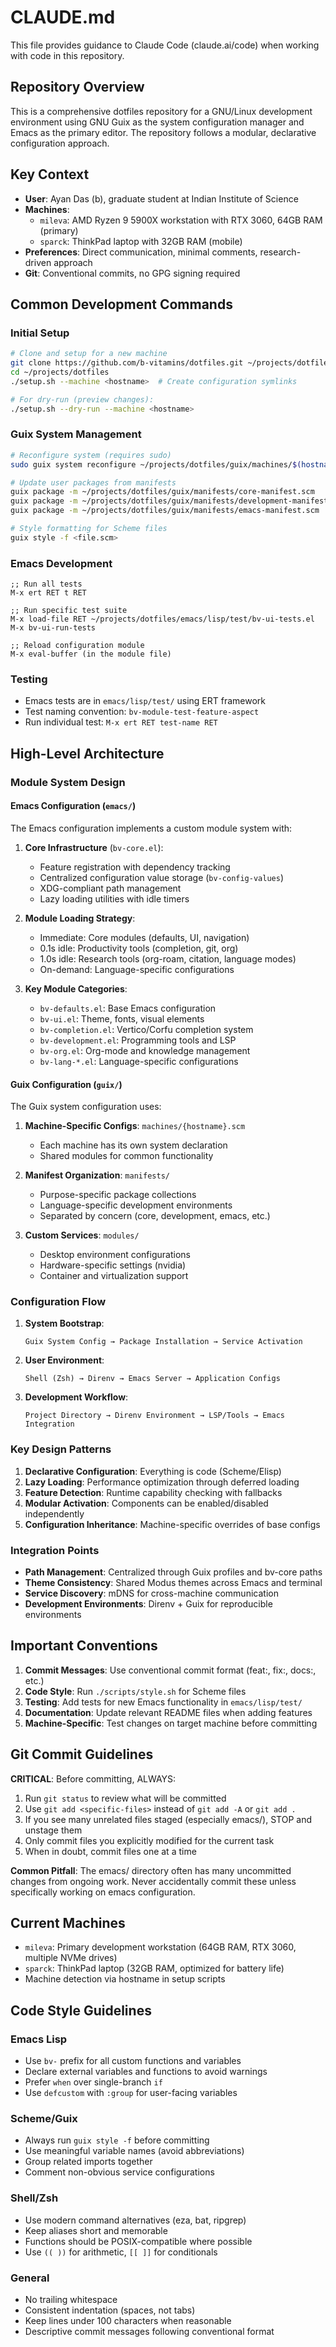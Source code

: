 # CLAUDE.md

This file provides guidance to Claude Code (claude.ai/code) when working with code in this repository.

## Repository Overview

This is a comprehensive dotfiles repository for a GNU/Linux development environment using GNU Guix as the system configuration manager and Emacs as the primary editor. The repository follows a modular, declarative configuration approach.

## Key Context

- **User**: Ayan Das (b), graduate student at Indian Institute of Science
- **Machines**: 
  - `mileva`: AMD Ryzen 9 5900X workstation with RTX 3060, 64GB RAM (primary)
  - `sparck`: ThinkPad laptop with 32GB RAM (mobile)
- **Preferences**: Direct communication, minimal comments, research-driven approach
- **Git**: Conventional commits, no GPG signing required

## Common Development Commands

### Initial Setup
```bash
# Clone and setup for a new machine
git clone https://github.com/b-vitamins/dotfiles.git ~/projects/dotfiles
cd ~/projects/dotfiles
./setup.sh --machine <hostname>  # Create configuration symlinks

# For dry-run (preview changes):
./setup.sh --dry-run --machine <hostname>
```

### Guix System Management
```bash
# Reconfigure system (requires sudo)
sudo guix system reconfigure ~/projects/dotfiles/guix/machines/$(hostname).scm

# Update user packages from manifests
guix package -m ~/projects/dotfiles/guix/manifests/core-manifest.scm
guix package -m ~/projects/dotfiles/guix/manifests/development-manifest.scm
guix package -m ~/projects/dotfiles/guix/manifests/emacs-manifest.scm

# Style formatting for Scheme files  
guix style -f <file.scm>
```

### Emacs Development
```elisp
;; Run all tests
M-x ert RET t RET

;; Run specific test suite
M-x load-file RET ~/projects/dotfiles/emacs/lisp/test/bv-ui-tests.el
M-x bv-ui-run-tests

;; Reload configuration module
M-x eval-buffer (in the module file)
```

### Testing
- Emacs tests are in `emacs/lisp/test/` using ERT framework
- Test naming convention: `bv-module-test-feature-aspect`
- Run individual test: `M-x ert RET test-name RET`

## High-Level Architecture

### Module System Design

#### Emacs Configuration (`emacs/`)
The Emacs configuration implements a custom module system with:

1. **Core Infrastructure** (`bv-core.el`):
   - Feature registration with dependency tracking
   - Centralized configuration value storage (`bv-config-values`)
   - XDG-compliant path management
   - Lazy loading utilities with idle timers

2. **Module Loading Strategy**:
   - Immediate: Core modules (defaults, UI, navigation)
   - 0.1s idle: Productivity tools (completion, git, org)
   - 1.0s idle: Research tools (org-roam, citation, language modes)
   - On-demand: Language-specific configurations

3. **Key Module Categories**:
   - `bv-defaults.el`: Base Emacs configuration
   - `bv-ui.el`: Theme, fonts, visual elements
   - `bv-completion.el`: Vertico/Corfu completion system
   - `bv-development.el`: Programming tools and LSP
   - `bv-org.el`: Org-mode and knowledge management
   - `bv-lang-*.el`: Language-specific configurations

#### Guix Configuration (`guix/`)
The Guix system configuration uses:

1. **Machine-Specific Configs**: `machines/{hostname}.scm`
   - Each machine has its own system declaration
   - Shared modules for common functionality

2. **Manifest Organization**: `manifests/`
   - Purpose-specific package collections
   - Language-specific development environments
   - Separated by concern (core, development, emacs, etc.)

3. **Custom Services**: `modules/`
   - Desktop environment configurations
   - Hardware-specific settings (nvidia)
   - Container and virtualization support

### Configuration Flow

1. **System Bootstrap**:
   ```
   Guix System Config → Package Installation → Service Activation
   ```

2. **User Environment**:
   ```
   Shell (Zsh) → Direnv → Emacs Server → Application Configs
   ```

3. **Development Workflow**:
   ```
   Project Directory → Direnv Environment → LSP/Tools → Emacs Integration
   ```

### Key Design Patterns

1. **Declarative Configuration**: Everything is code (Scheme/Elisp)
2. **Lazy Loading**: Performance optimization through deferred loading
3. **Feature Detection**: Runtime capability checking with fallbacks
4. **Modular Activation**: Components can be enabled/disabled independently
5. **Configuration Inheritance**: Machine-specific overrides of base configs

### Integration Points

- **Path Management**: Centralized through Guix profiles and bv-core paths
- **Theme Consistency**: Shared Modus themes across Emacs and terminal
- **Service Discovery**: mDNS for cross-machine communication
- **Development Environments**: Direnv + Guix for reproducible environments

## Important Conventions

1. **Commit Messages**: Use conventional commit format (feat:, fix:, docs:, etc.)
2. **Code Style**: Run `./scripts/style.sh` for Scheme files
3. **Testing**: Add tests for new Emacs functionality in `emacs/lisp/test/`
4. **Documentation**: Update relevant README files when adding features
5. **Machine-Specific**: Test changes on target machine before committing

## Git Commit Guidelines

**CRITICAL**: Before committing, ALWAYS:
1. Run `git status` to review what will be committed
2. Use `git add <specific-files>` instead of `git add -A` or `git add .`
3. If you see many unrelated files staged (especially emacs/), STOP and unstage them
4. Only commit files you explicitly modified for the current task
5. When in doubt, commit files one at a time

**Common Pitfall**: The emacs/ directory often has many uncommitted changes from ongoing work. Never accidentally commit these unless specifically working on emacs configuration.

## Current Machines

- `mileva`: Primary development workstation (64GB RAM, RTX 3060, multiple NVMe drives)
- `sparck`: ThinkPad laptop (32GB RAM, optimized for battery life)
- Machine detection via hostname in setup scripts

## Code Style Guidelines

### Emacs Lisp
- Use `bv-` prefix for all custom functions and variables
- Declare external variables and functions to avoid warnings
- Prefer `when` over single-branch `if`
- Use `defcustom` with `:group` for user-facing variables

### Scheme/Guix
- Always run `guix style -f` before committing
- Use meaningful variable names (avoid abbreviations)
- Group related imports together
- Comment non-obvious service configurations

### Shell/Zsh
- Use modern command alternatives (eza, bat, ripgrep)
- Keep aliases short and memorable
- Functions should be POSIX-compatible where possible
- Use `(( ))` for arithmetic, `[[ ]]` for conditionals

### General
- No trailing whitespace
- Consistent indentation (spaces, not tabs)
- Keep lines under 100 characters when reasonable
- Descriptive commit messages following conventional format